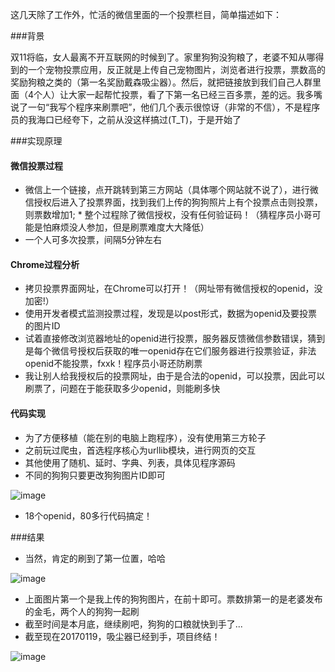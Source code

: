 ﻿这几天除了工作外，忙活的微信里面的一个投票栏目，简单描述如下：

###背景

双11将临，女人最离不开互联网的时候到了。家里狗狗没狗粮了，老婆不知从哪得到的一个宠物投票应用，反正就是上传自己宠物图片，浏览者进行投票，票数高的奖励狗粮之类的（第一名奖励戴森吸尘器）。然后，就把链接放到我们自己人群里面（4个人）让大家一起帮忙投票，看了下第一名已经三百多票，差的远。我多嘴说了一句“我写个程序来刷票吧”，他们几个表示很惊讶（非常的不信），不是程序员的我海口已经夸下，之前从没这样搞过(T_T)，于是开始了

###实现原理

#### 微信投票过程

* 微信上一个链接，点开跳转到第三方网站（具体哪个网站就不说了），进行微信授权后进入了投票界面，找到我们上传的狗狗照片上有个投票点击则投票，则票数增加1;
* 整个过程除了微信授权，没有任何验证码！（猜程序员小哥可能是怕麻烦没人参加，但是刷票难度大大降低）
* 一个人可多次投票，间隔5分钟左右
   
#### Chrome过程分析

* 拷贝投票界面网址，在Chrome可以打开！（网址带有微信授权的openid，没加密!）
* 使用开发者模式监测投票过程，发现是以post形式，数据为openid及要投票的图片ID
* 试着直接修改浏览器地址的openid进行投票，服务器反馈微信参数错误，猜到是每个微信号授权后获取的唯一openid存在它们服务器进行投票验证，非法openid不能投票，fxxk！程序员小哥还防刷票
* 我让别人给我授权后的投票网址，由于是合法的openid，可以投票，因此可以刷票了，问题在于能获取多少openid，则能刷多快
   
#### 代码实现

* 为了方便移植（能在别的电脑上跑程序），没有使用第三方轮子
* 之前玩过爬虫，首选程序核心为urllib模块，进行网页的交互
* 其他使用了随机、延时、字典、列表，具体见程序源码
* 不同的狗狗只要更改狗狗图片ID即可
   
![image](https://github.com/Stev00/wechat_vote/blob/master/Pic/voting_process.png)
   
* 18个openid，80多行代码搞定！
   
###结果

* 当然，肯定的刷到了第一位置，哈哈
   
![image](https://github.com/Stev00/wechat_vote/blob/master/Pic/see_web.png)
   
* 上面图片第一个是我上传的狗狗图片，在前十即可。票数排第一的是老婆发布的金毛，两个人的狗狗一起刷
* 截至时间是本月底，继续刷吧，狗狗的口粮就快到手了...
* 截至现在20170119，吸尘器已经到手，项目终结！

![image](https://github.com/Stev00/wechat_vote/blob/master/Pic/IMG_1890.JPG)